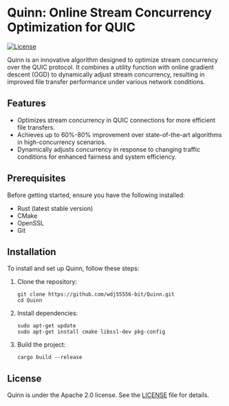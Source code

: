 # Quinn: Online Stream Concurrency Optimization for QUIC

[![License](https://img.shields.io/badge/license-Apache%202.0-green)](https://github.com/Tencent-tquic/blob/develOP/LICENSE)

Quinn is an innovative algorithm designed to optimize stream concurrency over the QUIC protocol. It combines a utility function with online gradient descent (OGD) to dynamically adjust stream concurrency, resulting in improved file transfer performance under various network conditions.


## Features

- Optimizes stream concurrency in QUIC connections for more efficient file transfers.
- Achieves up to 60%-80% improvement over state-of-the-art algorithms in high-concurrency scenarios.
- Dynamically adjusts concurrency in response to changing traffic conditions for enhanced fairness and system efficiency.


## Prerequisites
Before getting started, ensure you have the following installed:
- Rust (latest stable version)
- CMake
- OpenSSL
- Git


## Installation
To install and set up Quinn, follow these steps:
1. Clone the repository:
   ```
   git clone https://github.com/wdj55556-bit/Quinn.git
   cd Quinn
   ```
2. Install dependencies:
   ```
   sudo apt-get update
   sudo apt-get install cmake libssl-dev pkg-config
   ```
3. Build the project:
   ```
   cargo build --release
   ```
   
   


## License

Quinn is under the Apache 2.0 license. See the [LICENSE](LICENSE) file for details.

